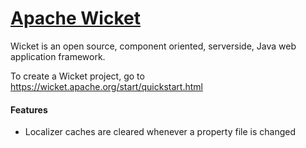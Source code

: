 [Apache Wicket](https://wicket.apache.org/)
====================================

Wicket is an open source, component oriented, serverside, Java web application framework. 

To create a Wicket project, go to https://wicket.apache.org/start/quickstart.html

#### Features
* Localizer caches are cleared whenever a property file is changed

